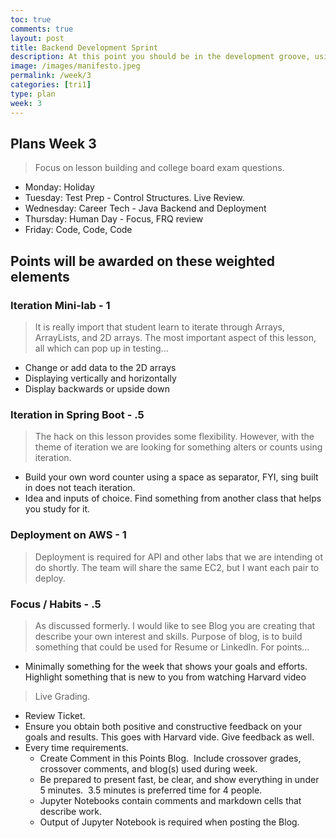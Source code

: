 ```yaml
---
toc: true
comments: true
layout: post
title: Backend Development Sprint
description: At this point you should be in the development groove, using tools,and understanding the basic of Java.  This week students will formerly learn control structures, which should be easy.  Thus, we will start looking deeper at backend development, spring, and deployment.
image: /images/manifesto.jpeg
permalink: /week/3
categories: [tri1]
type: plan
week: 3
---
```


## Plans Week 3
> Focus on lesson building and college board exam questions.
- Monday:  Holiday
- Tuesday: Test Prep - Control Structures. Live Review.
- Wednesday: Career Tech - Java Backend and Deployment
- Thursday: Human Day - Focus, FRQ review
- Friday: Code, Code, Code

## Points will be awarded on these weighted elements

### Iteration Mini-lab - 1
> It is really import that student learn to iterate through Arrays, ArrayLists, and 2D arrays.  The most important aspect of this lesson, all which can pop up in testing...
- Change or add data to the 2D arrays
- Displaying vertically and horizontally
- Display backwards or upside down

### Iteration in Spring Boot - .5
> The hack on this lesson provides some flexibility.  However, with the theme of iteration we are looking for something alters or counts using iteration.
- Build your own word counter using a space as separator,  FYI, sing built in does not teach iteration.
- Idea and inputs of choice.  Find something from another class that helps you study for it.

### Deployment on AWS - 1
> Deployment is required for API and other labs that we are intending ot do shortly.  The team will share the same EC2, but I want each pair to deploy.

### Focus / Habits - .5
> As discussed formerly.  I would like to see Blog you are creating that describe your own interest and skills.  Purpose of blog, is to build something that could be used for Resume or LinkedIn.  For points... 
- Minimally something for the week that shows your goals and efforts.  Highlight something that is new to you from watching Harvard video
 

> Live Grading.
- Review Ticket. 
- Ensure you obtain both positive and constructive feedback on your goals and results.  This goes with Harvard vide.  Give feedback as well.
- Every time requirements.
    - Create Comment in this Points Blog.  Include crossover grades, crossover comments, and blog(s) used during week.
    - Be prepared to present fast, be clear, and show everything in under 5 minutes.  3.5 minutes is preferred time for 4 people.
    - Jupyter Notebooks contain comments and markdown cells that describe work.
    - Output of Jupyter Notebook is required when posting the Blog.

    